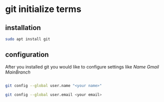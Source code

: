 # git initialize terms

## installation 
```bash
sudo apt install git
```
## configuration 
After you installed git you would like to configure settings like *Name* *Gmail* *MainBranch*

```bash

git config --global user.name "<your name>"

git config --global user.email <your email>

```
